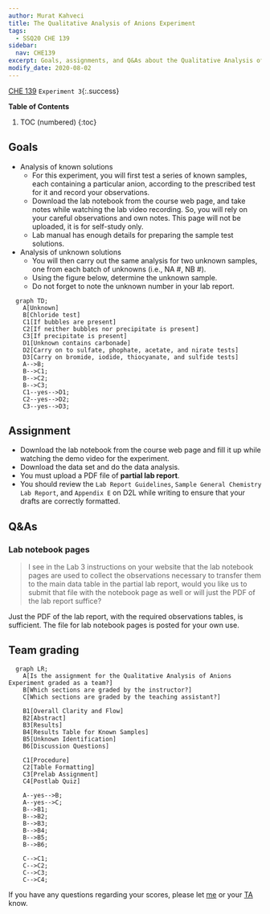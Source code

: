 ```yaml
---
author: Murat Kahveci
title: The Qualitative Analysis of Anions Experiment
tags: 
  - SSQ20 CHE 139
sidebar:
  nav: CHE139  
excerpt: Goals, assignments, and Q&As about the Qualitative Analysis of Anions.
modify_date: 2020-08-02
---
```

<a class="button button--outline-success button--pill button--xs" href="/tpv">CHE 139</a>
`Experiment 3`{:.success}

__Table of Contents__

1. TOC (numbered)
{:toc}

## Goals

* Analysis of known solutions 
    - For this experiment, you will first test a series of known samples, each containing a particular anion, according to the prescribed test for it and record your observations.
    - Download the lab notebook from the course web page, and take notes  while watching the lab video recording. So, you will rely on your careful observations and own notes. This page will not be uploaded, it is for self-study only.
    - Lab manual has enough details for preparing the sample test solutions.
* Analysis of unknown solutions 
    - You will then carry out the same analysis for two unknown samples, one from each batch of unknowns (i.e., NA \#, NB \#).
    - Using the figure below, determine the unknown sample.
    - Do not forget to note the unknown number in your lab report.

```mermaid
  graph TD;
    A[Unknown]
    B[Chloride test]
    C1[If bubbles are present]
    C2[If neither bubbles nor precipitate is present]
    C3[If precipitate is present]
    D1[Unknown contains carbonade]
    D2[Carry on to sulfate, phophate, acetate, and nirate tests]
    D3[Carry on bromide, iodide, thiocyanate, and sulfide tests]
    A-->B;
    B-->C1;
    B-->C2;
    B-->C3;
    C1--yes-->D1;
    C2--yes-->D2;
    C3--yes-->D3;
```    

## Assignment

- Download the lab notebook from the course web page and fill it up while watching the demo video for the experiment.
- Download the data set and do the data analysis. 
- You must upload a PDF file of __partial lab report__.
- You should review the `Lab Report Guidelines`, `Sample General Chemistry Lab Report`, and `Appendix E` on D2L while writing to ensure that your drafts are correctly formatted.

## Q&As 

### Lab notebook pages

> I see in the Lab 3 instructions on your website that the lab notebook pages are used to collect the observations necessary to transfer them to the main data table in the partial lab report, would you like us to submit that file with the notebook page as well or will just the PDF of the lab report suffice?

Just the PDF of the lab report, with the required observations tables, is sufficient. The file for lab notebook pages is posted for your own use.

## Team grading

```mermaid
  graph LR;
    A[Is the assignment for the Qualitative Analysis of Anions Experiment graded as a team?]
    B[Which sections are graded by the instructor?]
    C[Which sections are graded by the teaching assistant?]

    B1[Overall Clarity and Flow]
    B2[Abstract]
    B3[Results]
    B4[Results Table for Known Samples]
    B5[Unknown Identification]
    B6[Discussion Questions]

    C1[Procedure]
    C2[Table Formatting]
    C3[Prelab Assignment]
    C4[Postlab Quiz]

    A--yes-->B;
    A--yes-->C;
    B-->B1;
    B-->B2;
    B-->B3;
    B-->B4;
    B-->B5;
    B-->B6;

    C-->C1;
    C-->C2;
    C-->C3;
    C-->C4;
```

If you have any questions regarding your scores, please let [me](mailto:mkahveci@depaul.edu) or your [TA](mailto:brownt1129@gmail.com) know.